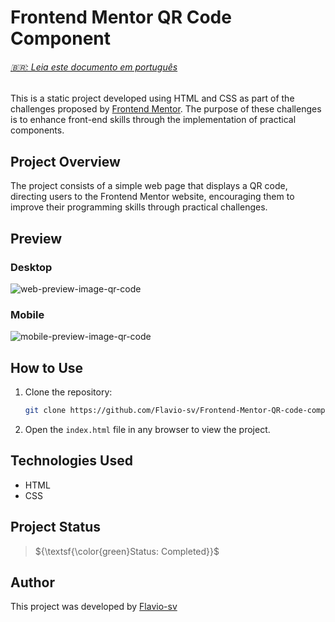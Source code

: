 # Frontend Mentor QR Code Component

<h6><a href="https://github.com/Flavio-sv/Frontend-Mentor-QR-code-component/blob/main/README-pt-br.md">🇧🇷: Leia este documento em português </a></h6>

This is a static project developed using HTML and CSS as part of the challenges proposed by [Frontend Mentor](https://www.frontendmentor.io/). The purpose of these challenges is to enhance front-end skills through the implementation of practical components.

## Project Overview

The project consists of a simple web page that displays a QR code, directing users to the Frontend Mentor website, encouraging them to improve their programming skills through practical challenges.

## Preview

### Desktop

![web-preview-image-qr-code](https://github.com/Flavio-sv/Frontend-Mentor-QR-code-component/assets/124817700/2c2d479c-0301-4134-a39b-c66085a1e52d)

### Mobile

![mobile-preview-image-qr-code](https://github.com/Flavio-sv/Frontend-Mentor-QR-code-component/assets/124817700/4818ae16-a499-4ade-907b-da7ac48454c7)

## How to Use

1. Clone the repository:

   ```bash
   git clone https://github.com/Flavio-sv/Frontend-Mentor-QR-code-component.git
   ```

2. Open the `index.html` file in any browser to view the project.

## Technologies Used

- HTML
- CSS

## Project Status

> ${\textsf{\color{green}Status: Completed}}$

## Author

This project was developed by [Flavio-sv](https://github.com/Flavio-sv)
